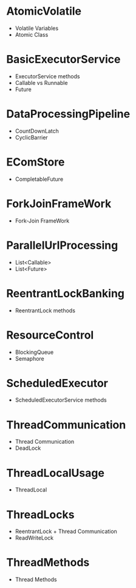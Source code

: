 # AtomicVolatile
- Volatile Variables
- Atomic Class
# BasicExecutorService
- ExecutorService methods
- Callable vs Runnable
- Future
# DataProcessingPipeline
- CountDownLatch
- CyclicBarrier
# EComStore
- CompletableFuture
# ForkJoinFrameWork
- Fork-Join FrameWork
# ParallelUrlProcessing
- List<Callable<T>>
- List<Future<T>>
# ReentrantLockBanking
- ReentrantLock methods
# ResourceControl 
- BlockingQueue
- Semaphore
# ScheduledExecutor
- ScheduledExecutorService methods
# ThreadCommunication
- Thread Communication
- DeadLock
# ThreadLocalUsage
- ThreadLocal
# ThreadLocks
- ReentrantLock + Thread Communication
- ReadWriteLock
# ThreadMethods
- Thread Methods


















